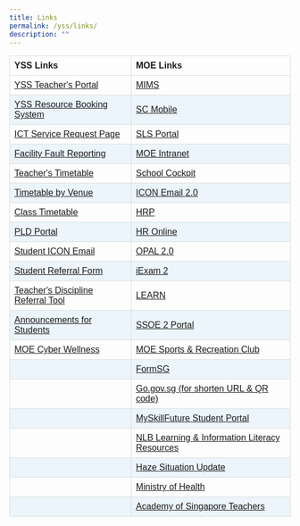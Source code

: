 ```yaml
---
title: Links
permalink: /yss/links/
description: ""
---
```

<style>
table {
  font-family: arial, sans-serif;
  border-collapse: collapse;
  width: 100%;
}

td, th {
  border: 1px solid #dddddd;
  text-align: left;
  padding: 8px;
}

tr:nth-child(even) {
  background-color: #EBF5FB;
}
</style>


| YSS Links | MOE Links |
| -------- | -------- |
| [YSS Teacher's Portal](https://sites.google.com/moe.edu.sg/yss-teachers/teachers)    | [MIMS](https://idp.mims.moe.gov.sg/nidp/app/login)     |
| [YSS Resource Booking System](https://rbs.avero-tech.com/)    | [SC Mobile](https://scmobile.moe.edu.sg/login)     |
| [ICT Service Request Page](https://docs.google.com/forms/d/e/1FAIpQLSeQdaUI35ybm2E5qBBW9xt5UaJvYVnPruYeL1g0Ap9DkuzggA/viewform)     | [SLS Portal](https://vle.learning.moe.edu.sg/login)     |
| [Facility Fault Reporting](https://docs.google.com/forms/d/e/1FAIpQLSd52mydVEfx2QhCPHOXRD-yRCEafEGhia4KYrlwbvMtkA84Cw/viewform)     | [MOE Intranet](https://intranet.moe.gov.sg/)     |
| [Teacher's Timetable](https://www.yishunsec.moe.edu.sg/files/Timetables/Teachers%20Timetable/teacher_tt_sem_2_2023-v7.pdf)     | [School Cockpit](https://schoolcockpit.moe.gov.sg/)     |
| [Timetable by Venue](https://www.yishunsec.moe.edu.sg/files/Timetables/VenueTT/venues_tt_sem_2_2023-v3.pdf)     | [ICON Email 2.0](https://icon.moe.edu.sg/home)     |
|[Class Timetable](https://www.yishunsec.moe.edu.sg/students/timetable/)      | [HRP](https://www.hrp.gov.sg/)     |
| [PLD Portal](https://www.yishunsec.moe.edu.sg/parents/pdlp/)     | [HR Online](http://intranet.moe.gov.sg/hronline/Pages/Home.aspx)     |
| [Student ICON Email](https://workspace.google.com/dashboard)     | [OPAL 2.0](https://www.opal2.moe.edu.sg/app/learner)     |
| [Student Referral Form](https://forms.gle/9wJdoyP5tusj8sCD9)     | [iExam 2](https://iexams.seab.gov.sg/login)     |
| [Teacher's Discipline Referral Tool](https://forms.gle/h1LCqd5BAWhcsMaG7)     | [LEARN](https://learn.gov.sg/)    |
| [Announcements for Students](https://www.yishunsec.moe.edu.sg/students/announcements/)     | [SSOE 2 Portal](https://ssoe2.moe.edu.sg/sp)     |
| [MOE Cyber Wellness](https://www.moe.gov.sg/education-in-sg/our-programmes/cyber-wellness)     | [MOE Sports &amp; Recreation Club](https://www.mesrc.net/)     |
|      | [FormSG](https://form.gov.sg/)     |
|      | [Go.gov.sg (for shorten URL &amp; QR code)](https://go.gov.sg/)     |
|      | [MySkillFuture Student Portal](https://www.myskillsfuture.gov.sg/content/student/en/secondary.html)     |
|      | [NLB Learning &amp; Information Literacy Resources](https://sure.nlb.gov.sg/)     |
|      | [Haze Situation Update](https://www.haze.gov.sg/)     |
|      | [Ministry of Health](https://www.moh.gov.sg/)     |
|      | [Academy of Singapore Teachers](https://academyofsingaporeteachers.moe.edu.sg/)    |